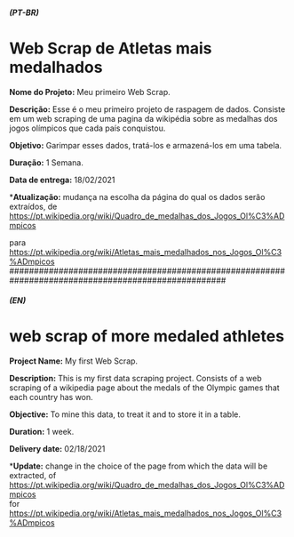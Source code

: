 ##### (PT-BR)
# Web Scrap de Atletas mais medalhados

**Nome do Projeto:** Meu primeiro Web Scrap.

**Descrição:** Esse é o meu primeiro projeto de raspagem de dados. Consiste em um web scraping de uma pagina da wikipédia sobre as medalhas dos jogos olímpicos que cada país conquistou.

**Objetivo:** Garimpar esses dados, tratá-los e armazená-los em uma tabela.

**Duração:** 1 Semana.

**Data de entrega:** 18/02/2021

***Atualização:** mudança na escolha da página do qual os dados serão extraídos, 
de https://pt.wikipedia.org/wiki/Quadro_de_medalhas_dos_Jogos_Ol%C3%ADmpicos <p>
 para https://pt.wikipedia.org/wiki/Atletas_mais_medalhados_nos_Jogos_Ol%C3%ADmpicos
####################################################################################################

##### (EN)
# web scrap of more medaled athletes

**Project Name:** My first Web Scrap.

**Description:** This is my first data scraping project. Consists of a web scraping of a wikipedia page about the medals of the Olympic games that each country has won.

**Objective:** To mine this data, to treat it and to store it in a table.

**Duration:** 1 week.

**Delivery date:** 02/18/2021

***Update:** change in the choice of the page from which the data will be extracted, 
 of https://pt.wikipedia.org/wiki/Quadro_de_medalhas_dos_Jogos_Ol%C3%ADmpicos <br/>
 for https://pt.wikipedia.org/wiki/Atletas_mais_medalhados_nos_Jogos_Ol%C3%ADmpicos
  
  
  
